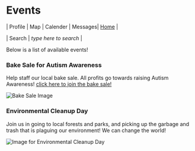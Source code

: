 # Events

| Profile | Map | Calender | Messages| [Home](https://github.com/pdc1601/SWEN-101-Group1/blob/master/README.md) |


| Search | *type here to search* |


Below is a list of available events!

### Bake Sale for Autism Awareness

Help staff our local bake sale. All profits go towards raising Autism Awareness!
[click here to join the bake sale!](https://pdc1601.github.io/SWEN-101-Group1/bakery_sale)

![Bake Sale Image](https://www.classicbakery.net/wp-content/uploads/2014/04/DRP_9603-1200x600.jpg)

### Environmental Cleanup Day

Join us in going to local forests and parks, and picking up the garbage and trash that is plaguing our environment! We can change the world!


![Image for Environmental Cleanup Day](https://dingo.care2.com/pictures/petition_images/petition/670/701430-1525768131-wide.jpg)
